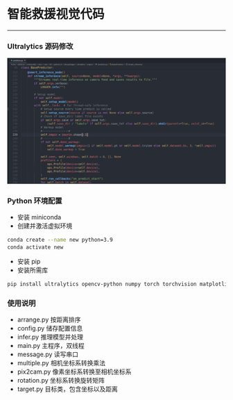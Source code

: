 # 智能救援视觉代码
---

### Ultralytics 源码修改
![fixed](./fixed.png)

### Python 环境配置
- 安装 miniconda
- 创建并激活虚拟环境
``` bash
conda create --name new python=3.9
conda activate new
```

- 安装 pip
- 安装所需库
```bash
pip install ultralytics opencv-python numpy torch torchvision matplotlib pyserial ncnn
```


### 使用说明
- arrange.py 按距离排序
- config.py 储存配置信息
- infer.py 推理模型并处理
- main.py 主程序，双线程
- message.py 读写串口
- multiple.py 相机坐标系转换乘法
- pix2cam.py 像素坐标系转换至相机坐标系
- rotation.py 坐标系转换旋转矩阵
- target.py 目标类，包含坐标以及距离
